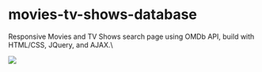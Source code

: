 # movies-tv-shows-database
Responsive Movies and TV Shows search page using OMDb API, build with HTML/CSS, JQuery, and AJAX.\

![](assets/images/preview.jpg)
